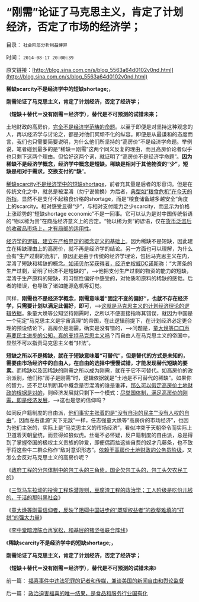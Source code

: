 # “刚需”论证了马克思主义，肯定了计划经济，否定了市场的经济学；

目录： `社会阶层分析利益博羿` 

时间： `2014-08-17 20:00:39` 

原文链接：[http://blog.sina.com.cn/s/blog_5563a64d0102v0nd.html](http://blog.sina.com.cn/s/blog_5563a64d0102v0nd.html)

**稀缺scarcity不是经济学中的短缺shortage;，**

**刚需论证了马克思主义，肯定了计划经济，否定了经济学；**

**（短缺＋替代＝没有刚需＝经济学），替代是不可预测的试错未来；**



土地财政的高房价，[完全不是经济学范畴的命题](../../../2013/8/24/理解房地产市场的一系列关键的经济学常识.md)。以至于即便是对坚持这种观念的人，再以经济学与讨论之，都是对他们冥顽不化的纵容。即便是从最谦和的态度而言，我们也只需要简要说明，为什么他们所坚持的“高房价”不是经济学命题。举例说，笔者碰到最多的是“稀缺＝刚需”这两个同义反复的理由，而且高房价论者似乎也只剩下这两个理由。但恰好这两个词，就证明了“高房价不是经济学命题”。**因为稀缺不是经济学概念，经济学中概念是短缺。稀缺是相对于其他物资的“少”，短缺是相对于需求，交换支付的“缺**”。

[稀缺scarcity不是经济学中的短缺shortage](../../../2013/1/30/中国近八百年的经济和人口的增长及落后的根源.md)，前者充其量是后者的形容词。但是在传统文化之中，就总是被混淆（勿宁说偷换）为后者，[典型如“粮食危机”在今天的所指](../../../2009/1/18/土地资源不可再生是开发商的谎言，粮食危机子虚乌有.md)，显然不是支付不起粮食价格的shortage，而是“粮食储备越多越安全”角度上的scarcity。相对感受显得“少”，与相对支付能力之少scarcity，而显示为价格上涨趁势的“短缺shortage
economic”不是一回事。它可以认为是对中国传统俗语的“物以稀为贵”在商品经济意义上的否定。“物以稀为贵”的谚语，仅在[货币泛滥后的收藏品市场上，才有局部的适用性](../../../2012/3/12/收藏品的保值和炒作的价格周期；.md)。

[经济学的逻辑，建立在严格界定的概念定义的基础上](../../../2014/8/11/科学必须追求逻辑一致的实事求是.md)。因为稀缺不是短缺，因此建立在稀缺理由上的高房价，就不再是经济学的结论。另一方面也可以理解，为什么会有“生产过剩的危机”，原因正是由于传统的经济学理论，包括马克思主义在内，混淆了短缺和稀缺的概念[。如诺贝尔奖获得者，经济史权威DC诺斯称](../../../2011/12/9/诺贝尔奖Dc诺斯的经济史方法论的错误.md)：“大萧条的生产过剩，证明了经济不是短缺的”，——>他把支付生产过剩的物资的能力的短缺，混淆于生产原料的短缺，和习惯性偏好中感受的，对物质和原料的稀缺的感觉。后者的错误，也导致了诸如能源危机等幻觉。

同样，**刚需也不是经济学概念，刚需意味着“固定不变的偏好”，也就不存在经济学，只需要计划以满足此偏好，即可**，——>[这就是马克思主义的计划经济理论的逻辑依据](../../../2010/6/7/《资本论》错在“生产创造价值”.md)。象童大焕等公知坚持刚需时，之所以不便直接指称其错误，就因为中国是一个宪定“马克思主义是宇宙真理”的帝国，在此逻辑前提下，在计划经济必定更合理的预设结论下，高房价是刚需，确实是没有错的，——>问题是，[童大焕等口口声声要民主进步的公知，真的支持马克思主义吗](../../../2014/7/23/童大焕攻击牛刀的刚需，仇恨土地财政五毛，是国民仇富吗？.md)？而自由人在马克思主义的帝国中，显然不可以指责马克思主义者“非法”。

**短缺之所以不是稀缺，就在于短缺意味着“可替代”，但是替代的方式是未知的，需要由市场经济中的自由人，在自由的选择中慢慢试错，才能发现替代短缺的要素**。而稀缺以及因稀缺的刚需之所以成为刚需，就在于它不可替代。如高房价的政治派别，他们称“房子是刚需”时，逻辑依据就是“土地是不可替代的稀缺”。如果你的智力，还不足以判断其中概念是否混淆的谁是谁非，[那么可以假定高房价土地财政的根据是对的](../../../2008/8/4/楼市硬需求完全不存在.md)，则经济发展就只剩下一个模式：[尽举国体制，满足高房价的刚需，即是经济发展](../../../2013/1/27/公有制和资本主义的各自适应的环境及其合理性.md)，——>这也是您的信仰吗？

如同反户籍制度的自由派，[他们事实主张着的是“没有自治的民主”“没有人权的自由](../../../2014/8/13/极权主义者的自由派的“反户籍制度”即“没有自治的民主”.md)”，因而左右逢源“天下无敌”一样，任志强童大焕等“高房价的市场经济”，也因为他们主张的，实际上是“马克思主义的市场经济”，看似冲突于天朝帝令而实际上卫道着天朝皇统，而显得如狼似虎。丝毫不必怀疑，反户籍制度的自由派，总是得到了掌握帝国的极权主义贵族的钟爱，即便偶而抽这些自费的奴才几藤条，也不致于将这些牛二群众称作“敌对意识形态”。[依赖于高房价土地财政的公务员阶级](../../../2014/5/16/公务员阶级自利宣传为自已加薪是合法的集体腐败.md)，又怎么会反对马克思主义的高房价呢？

《[政府工程的分包体制中的包工头的三角债，国企欠包工头的，包工头欠农民工的](../../../2014/4/14/政府不拉动后的“大萧条”，国企导演包工头的三角债.md)》

《[三驾马车拉动的投资工程珠潜规则，豆腐渣工程的政治学；工人阶级是吃份儿钱的，干活的那叫黑社会](../../../2014/6/7/三驾马车拉动的投资工程潜规则，豆腐渣工程的政治学.md)》

《[童大焕等刚需信仰者，反映了阻碍中国进步的“既望权益者”的欲壑难填的“打拼”的强大力量](../../../2014/7/23/童大焕攻击牛刀的刚需，仇恨土地财政五毛，是国民仇富吗？.md)》

《[李中堂暗渡陈仓再宽松，和基层的猪坚强联合阵线](http://blog.sina.com.cn/s/blog_5563a64d0102uyrp.html)》

《**稀缺scarcity不是经济学中的短缺shortage;，**

**刚需论证了马克思主义，肯定了计划经济，否定了经济学；**

**（短缺＋替代＝没有刚需＝经济学），替代是不可预测的试错未来**》

前一篇： [福喜事件中违法犯罪的记者和传媒，兼谈美国的新闻自由和舆论监督](../../../2014/8/18/福喜事件中违法犯罪的记者和传媒，兼谈美国的新闻自由和舆论监督.md)

后一篇： [政治迫害福喜的唯一结果，是食品和服务行业国有化](../../../2014/8/12/政治迫害福喜的唯一结果，是食品和服务行业国有化.md)

